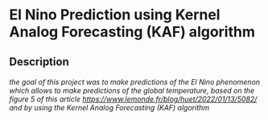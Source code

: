 # El Nino Prediction using Kernel Analog Forecasting (KAF) algorithm

## Description

###### the goal of this project was to make predictions of the El Nino phenomenon which allows to make predictions of the global temperature, based on the figure 5 of this article https://www.lemonde.fr/blog/huet/2022/01/13/5082/ and by using the Kernel Analog Forecasting (KAF) algorithm 
